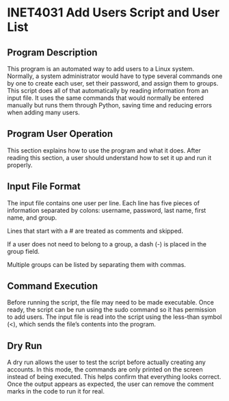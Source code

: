 # INET4031 Add Users Script and User List

## Program Description

This program is an automated way to add users to a Linux system. Normally, a system administrator would have to type several commands one by one to create each user, set their password, and assign them to groups. This script does all of that automatically by reading information from an input file. It uses the same commands that would normally be entered manually but runs them through Python, saving time and reducing errors when adding many users.

## Program User Operation

This section explains how to use the program and what it does. After reading this section, a user should understand how to set it up and run it properly.

## Input File Format

The input file contains one user per line. Each line has five pieces of information separated by colons: username, password, last name, first name, and group.

Lines that start with a # are treated as comments and skipped.

If a user does not need to belong to a group, a dash (-) is placed in the group field.

Multiple groups can be listed by separating them with commas.

## Command Execution

Before running the script, the file may need to be made executable. Once ready, the script can be run using the sudo command so it has permission to add users. The input file is read into the script using the less-than symbol (<), which sends the file’s contents into the program.

## Dry Run

A dry run allows the user to test the script before actually creating any accounts. In this mode, the commands are only printed on the screen instead of being executed. This helps confirm that everything looks correct. Once the output appears as expected, the user can remove the comment marks in the code to run it for real.
